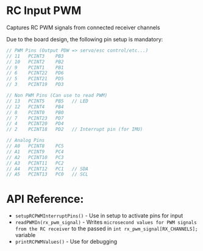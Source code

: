 # RC Input PWM
Captures RC PWM signals from connected receiver channels

Due to the board design, the following pin setup is mandatory:

```C
// PWM Pins (Output PDW => servo/esc control/etc...)
// 11   PCINT3    PB3
// 10   PCINT2    PB2
// 9    PCINT1    PB1
// 6    PCINT22   PD6
// 5    PCINT21   PD5
// 3    PCINT19   PD3

// Non PWM Pins (Can use to read PWM)
// 13   PCINT5    PB5   // LED
// 12   PCINT4    PB4
// 8    PCINT0    PB0
// 7    PCINT23   PD7
// 4    PCINT20   PD4
// 2    PCINT18   PD2   // Interrupt pin (for IMU)

// Analog Pins
// A0   PCINT8    PC5
// A1   PCINT9    PC4
// A2   PCINT10   PC3
// A3   PCINT11   PC2
// A4   PCINT12   PC1   // SDA
// A5   PCINT13   PC0   // SCL
```

# API Reference:

* `setupRCPWMInterruptPins()` - Use in setup to activate pins for input
* `readPWMIn(rx_pwm_signal)` - Writes `microsecond values for PWM signals from the RC receiver` to the passed in `int rx_pwm_signal[RX_CHANNELS];` variable
* `printRCPWMValues()` - Use for debugging
